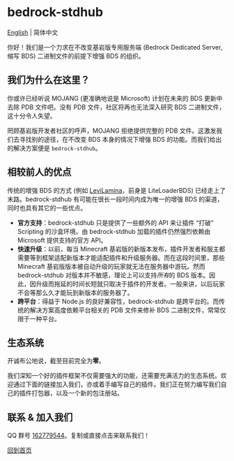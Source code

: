 # bedrock-stdhub

[English](README.md) | 简体中文

你好！我们是一个力求在不改变基岩版专用服务端 (Bedrock Dedicated Server, 缩写 BDS) 二进制文件的前提下增强 BDS 的组织。

## 我们为什么在这里？

你或许已经听说 MOJANG (更准确地说是 Microsoft) 计划在未来的 BDS 更新中去除 PDB 文件吧。没有 PDB 文件，社区将再也无法深入研究 BDS 二进制文件，这十分令人失望。

罔顾基岩版开发者社区的呼声，MOJANG 拒绝提供完整的 PDB 文件。这激发我们去寻找别的途径，在不改变 BDS 本身的情况下增强 BDS 的功能。而我们给出的解决方案便是 `bedrock-stdhub`。

## 相较前人的优点

传统的增强 BDS 的方式 (例如 [LeviLamina](https://github.com/LiteLDev/LeviLamina)，前身是 LiteLoaderBDS) 已经走上了末路。bedrock-stdhub 有可能在很长一段时间内成为唯一的增强 BDS 的渠道，同时也具有其它的一些优点。

- **官方支持**：bedrock-stdhub 只是提供了一些额外的 API 来让插件 “打破” Scripting 的沙盒环境。由 bedrock-stdhub 加载的插件仍然强烈依赖由 Microsoft 提供支持的官方 API。
- **快速升级**：以前，每当 Minecraft 基岩版的新版本发布，插件开发者和服主都需要等到框架适配新版本才能适配插件和升级服务器。而在这段时间里，那些 Minecraft 基岩版版本被自动升级的玩家就无法在服务器中游玩。然而 bedrock-stdhub 对版本并不敏感，理论上可以支持*所有*的 BDS 版本。因此，因升级而拖延的时间长短就只取决于插件的开发者。一般来讲，以后玩家不会等那么久才能玩到新版本的服务器了。
- **跨平台**：得益于 Node.js 的良好兼容性，bedrock-stdhub 是跨平台的。而传统的解决方案高度依赖平台相关的 PDB 文件来修补 BDS 二进制文件，常常仅限于一种平台。

## 生态系统

开诚布公地说，截至目前完全为**零**。

我们深知一个好的插件框架不仅需要强大的功能，还需要充满活力的生态系统。欢迎通过下面的链接加入我们，亦或着手编写自己的插件。我们正在努力编写我们自己的插件打包器，以及一个新的包注册站。

## 联系 & 加入我们

QQ 群号 [162779544](https://qm.qq.com/cgi-bin/qm/qr?k=jNFTovEpc0WDFtbSbUMrbQ0NyUgDpnCu&jump_from=webapi&authKey=6oBQQeoeB6gA7+AljJK7AV1IUEjkk/HpkvxrBNgAQtpxPtw230h4GQrp56nTw81I)。复制或直接点击来联系我们！

[回到首页](https://github.com/bedrock-stdhub)
